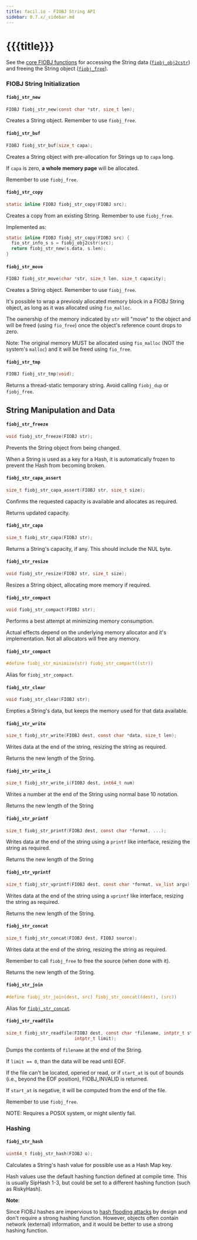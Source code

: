 ```yaml
---
title: facil.io - FIOBJ String API
sidebar: 0.7.x/_sidebar.md
---
```

# {{{title}}}

See the [core FIOBJ functions](`fiobj_core`) for accessing the String data ([`fiobj_obj2cstr`](fiobj_core#fiobj_obj2cstr)) and freeing the String object ([`fiobj_free`](fiobj_core#fiobj_free)).

### FIOBJ String Initialization

#### `fiobj_str_new`

```c
FIOBJ fiobj_str_new(const char *str, size_t len);
```

Creates a String object. Remember to use `fiobj_free`.

#### `fiobj_str_buf`

```c
FIOBJ fiobj_str_buf(size_t capa);
```

Creates a String object with pre-allocation for Strings up to `capa` long.

If `capa` is zero, **a whole memory page** will be allocated.

Remember to use `fiobj_free`.

#### `fiobj_str_copy`

```c
static inline FIOBJ fiobj_str_copy(FIOBJ src);
```


Creates a copy from an existing String. Remember to use `fiobj_free`.

Implemented as:

```c
static inline FIOBJ fiobj_str_copy(FIOBJ src) {
  fio_str_info_s s = fiobj_obj2cstr(src);
  return fiobj_str_new(s.data, s.len);
}
```

#### `fiobj_str_move`

```c
FIOBJ fiobj_str_move(char *str, size_t len, size_t capacity);
```

Creates a String object. Remember to use `fiobj_free`.

It's possible to wrap a previosly allocated memory block in a FIOBJ String object, as long as it was allocated using `fio_malloc`.

The ownership of the memory indicated by `str` will "move" to the object and will be freed (using `fio_free`) once the object's reference count drops to zero.

Note: The original memory MUST be allocated using `fio_malloc` (NOT the system's `malloc`) and it will be freed using `fio_free`.

#### `fiobj_str_tmp`

```c
FIOBJ fiobj_str_tmp(void);
```

Returns a thread-static temporary string. Avoid calling `fiobj_dup` or `fiobj_free`.

## String Manipulation and Data

#### `fiobj_str_freeze`

```c
void fiobj_str_freeze(FIOBJ str);
```

Prevents the String object from being changed.

When a String is used as a key for a Hash, it is automatically frozen to prevent the Hash from becoming broken.

#### `fiobj_str_capa_assert`

```c
size_t fiobj_str_capa_assert(FIOBJ str, size_t size);
```

Confirms the requested capacity is available and allocates as required.

Returns updated capacity.

#### `fiobj_str_capa`

```c
size_t fiobj_str_capa(FIOBJ str);
```

Returns a String's capacity, if any. This should include the NUL byte.

#### `fiobj_str_resize`

```c
void fiobj_str_resize(FIOBJ str, size_t size);
```

Resizes a String object, allocating more memory if required.

#### `fiobj_str_compact`

```c
void fiobj_str_compact(FIOBJ str);
```

Performs a best attempt at minimizing memory consumption.

Actual effects depend on the underlying memory allocator and it's implementation. Not all allocators will free any memory.

#### `fiobj_str_compact`

```c
#define fiobj_str_minimize(str) fiobj_str_compact((str))
```

Alias for `fiobj_str_compact`.

#### `fiobj_str_clear`

```c
void fiobj_str_clear(FIOBJ str);
```


Empties a String's data, but keeps the memory used for that data available.


#### `fiobj_str_write`

```c
size_t fiobj_str_write(FIOBJ dest, const char *data, size_t len);
```

Writes data at the end of the string, resizing the string as required.

Returns the new length of the String.


#### `fiobj_str_write_i`

```c
size_t fiobj_str_write_i(FIOBJ dest, int64_t num)
```

Writes a number at the end of the String using normal base 10 notation.

Returns the new length of the String

#### `fiobj_str_printf`

```c
size_t fiobj_str_printf(FIOBJ dest, const char *format, ...);
```

Writes data at the end of the string using a `printf` like interface, resizing the string as required.

Returns the new length of the String

#### `fiobj_str_vprintf`

```c
size_t fiobj_str_vprintf(FIOBJ dest, const char *format, va_list argv);
```

Writes data at the end of the string using a `vprintf` like interface, resizing the string as required.

Returns the new length of the String.

#### `fiobj_str_concat`

```c
size_t fiobj_str_concat(FIOBJ dest, FIOBJ source);
```

Writes data at the end of the string, resizing the string as required.

Remember to call `fiobj_free` to free the source (when done with it).

Returns the new length of the String.

#### `fiobj_str_join`

```c
#define fiobj_str_join(dest, src) fiobj_str_concat((dest), (src))
```

Alias for [`fiobj_str_concat`](#fiobj_str_concat).


#### `fiobj_str_readfile`

```c
size_t fiobj_str_readfile(FIOBJ dest, const char *filename, intptr_t start_at,
                          intptr_t limit);
```

Dumps the contents of `filename` at the end of the String.

If `limit == 0`, than the data will be read until EOF.

If the file can't be located, opened or read, or if `start_at` is out of bounds (i.e., beyond the EOF position), FIOBJ_INVALID is returned.

If `start_at` is negative, it will be computed from the end of the file.

Remember to use `fiobj_free`.

NOTE: Requires a POSIX system, or might silently fail.

### Hashing

#### `fiobj_str_hash`

```c
uint64_t fiobj_str_hash(FIOBJ o);
```

Calculates a String's hash value for possible use as a Hash Map key.

Hash values use the default hashing function defined at compile time. This is usually SipHash 1-3, but could be set to a different hashing function (such as RiskyHash).

**Note**:

Since FIOBJ hashes are impervious to [hash flooding attacks](https://medium.freecodecamp.org/hash-table-attack-8e4371fc5261) by design and don't require a strong hashing function. However, objects often contain network (external) information, and it would be better to use a strong hashing function.
